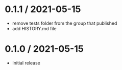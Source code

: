 0.1.1 / 2021-05-15
==================

* remove tests folder from the group that published
* add HISTORY.md file

0.1.0 / 2021-05-15
==================

* Initial release